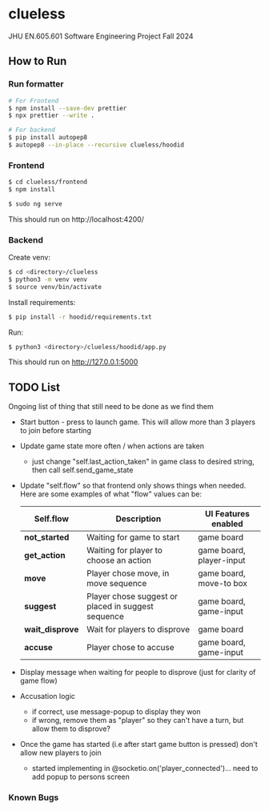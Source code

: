 # clueless

JHU EN.605.601 Software Engineering Project Fall 2024

## How to Run

### Run formatter

```sh
# For Frontend
$ npm install --save-dev prettier
$ npx prettier --write .

# For backend
$ pip install autopep8
$ autopep8 --in-place --recursive clueless/hoodid
```

### Frontend

```sh
$ cd clueless/frontend
$ npm install
```

```sh
$ sudo ng serve
```

This should run on http://localhost:4200/

### Backend

Create venv:

```sh
$ cd <directory>/clueless
$ python3 -m venv venv
$ source venv/bin/activate
```

Install requirements:

```sh
$ pip install -r hoodid/requirements.txt
```

Run:

```sh
$ python3 <directory>/clueless/hoodid/app.py
```

This should run on http://127.0.0.1:5000

## TODO List

Ongoing list of thing that still need to be done as we find them

- Start button - press to launch game. This will allow more than 3 players to join before starting
- Update game state more often / when actions are taken
  - just change "self.last_action_taken" in game class to desired string, then call self.send_game_state
- Update "self.flow" so that frontend only shows things when needed. Here are some examples of what "flow" values can be:

  | Self.flow         | Description                                        | UI Features enabled      |
  | ----------------- | -------------------------------------------------- | ------------------------ |
  | **not_started**   | Waiting for game to start                          | game board               |
  | **get_action**    | Waiting for player to choose an action             | game board, player-input |
  | **move**          | Player chose move, in move sequence                | game board, move-to box  |
  | **suggest**       | Player chose suggest or placed in suggest sequence | game board, game-input   |
  | **wait_disprove** | Wait for players to disprove                       | game board               |
  | **accuse**        | Player chose to accuse                             | game board, game-input   |

- Display message when waiting for people to disprove (just for clarity of game flow)
- Accusation logic

  - if correct, use message-popup to display they won
  - if wrong, remove them as "player" so they can't have a turn, but allow them to disprove?

- Once the game has started (i.e after start game button is pressed) don't allow new players to join
  - started implementing in @socketio.on('player_connected')... need to add popup to persons screen

### Known Bugs
